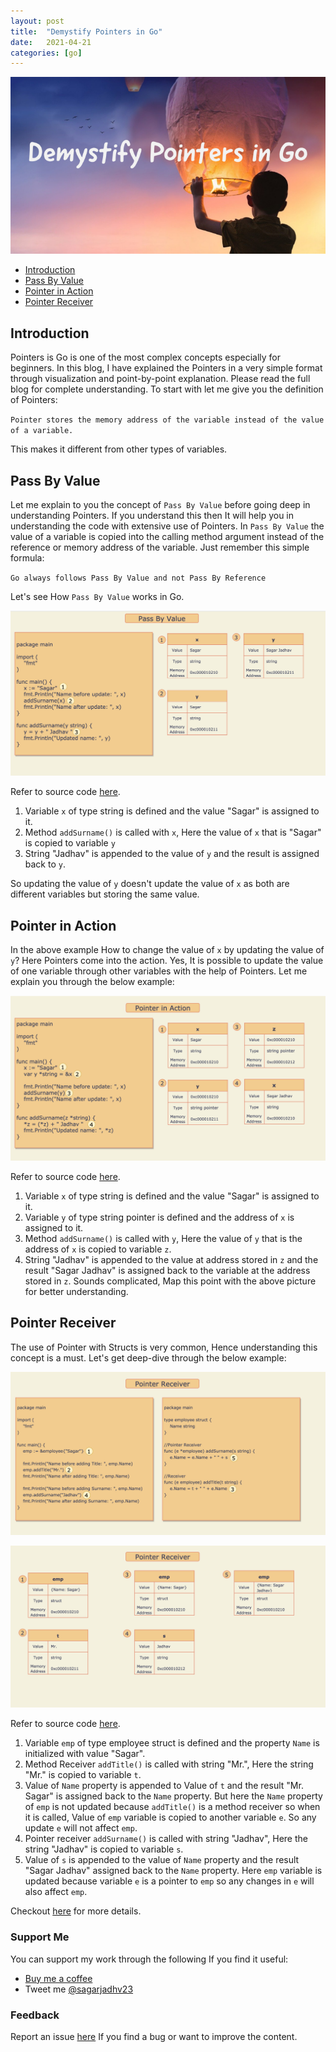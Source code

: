 ```yaml
---
layout: post
title:  "Demystify Pointers in Go"
date:   2021-04-21
categories: [go]
---
```


![Demystify Pointers in Go](https://raw.githubusercontent.com/sagar-jadhav/sagar-jadhav.github.io/master/static/img/_posts/pointers_go.png)

- [Introduction](#introduction)
- [Pass By Value](#pass-by-value)
- [Pointer in Action](#pointer-in-action)
- [Pointer Receiver](#pointer-receiver)

## Introduction

Pointers is Go is one of the most complex concepts especially for beginners. In this blog, I have explained the Pointers in a very simple format through visualization and point-by-point explanation. Please read the full blog for complete understanding. To start with let me give you the definition of Pointers:

``
Pointer stores the memory address of the variable instead of the value of a variable. 
``

This makes it different from other types of variables.

## Pass By Value

Let me explain to you the concept of `Pass By Value` before going deep in understanding Pointers. If you understand this then It will help you in understanding the code with extensive use of Pointers. In `Pass By Value` the value of a variable is copied into the calling method argument instead of the reference or memory address of the variable. Just remember this simple formula:

``
 Go always follows Pass By Value and not Pass By Reference
``

Let's see How `Pass By Value` works in Go.

![Pass By Value](https://raw.githubusercontent.com/sagar-jadhav/sagar-jadhav.github.io/master/static/img/_posts/pass_by_value.png)

Refer to source code [here](https://github.com/developersthought/examples/blob/main/blog/demystify_pointers_in_go/pass_by_value/main.go).

1. Variable `x` of type string is defined and the value "Sagar" is assigned to it.
2. Method `addSurname()` is called with `x`, Here the value of `x` that is "Sagar" is copied to variable `y`
3. String "Jadhav" is appended to the value of `y` and the result is assigned back to `y`.

So updating the value of `y` doesn't update the value of `x` as both are different variables but storing the same value.

## Pointer in Action

In the above example How to change the value of `x` by updating the value of `y`? Here Pointers come into the action. Yes, It is possible to update the value of one variable through other variables with the help of Pointers. Let me explain you through the below example:

![Pointer in Action](https://raw.githubusercontent.com/sagar-jadhav/sagar-jadhav.github.io/master/static/img/_posts/pointer_in_action.png)

Refer to source code [here](https://github.com/developersthought/examples/blob/main/blog/demystify_pointers_in_go/pointer_in_action/main.go).

1. Variable `x` of type string is defined and the value "Sagar" is assigned to it.
2. Variable `y` of type string pointer is defined and the address of `x` is assigned to it.
3. Method `addSurname()` is called with `y`, Here the value of `y` that is the address of `x` is copied to variable `z`.
4. String "Jadhav" is appended to the value at address stored in `z` and the result "Sagar Jadhav" is assigned back to the variable at the address stored in `z`. Sounds complicated, Map this point with the above picture for better understanding.

## Pointer Receiver

The use of Pointer with Structs is very common, Hence understanding this concept is a must. Let's get deep-dive through the below example:

![Pointer Receiver](https://raw.githubusercontent.com/sagar-jadhav/sagar-jadhav.github.io/master/static/img/_posts/pointer_receiver_1.png)

![Pointer Receiver](https://raw.githubusercontent.com/sagar-jadhav/sagar-jadhav.github.io/master/static/img/_posts/pointer_receiver_2.png)

Refer to source code [here](https://github.com/developersthought/examples/blob/main/blog/demystify_pointers_in_go/pointer_receiver/main.go).

1. Variable `emp` of type employee struct is defined and the property `Name` is initialized with value "Sagar".
2. Method Receiver `addTitle()` is called with string "Mr.", Here the string "Mr." is copied to variable `t`.
3. Value of `Name` property is appended to Value of `t` and the result "Mr. Sagar" is assigned back to the `Name` property. But here the `Name` property of `emp` is not updated because `addTitle()` is a method receiver so when it is called, Value of `emp` variable is copied to another variable `e`. So any update `e` will not affect `emp`.
4. Pointer receiver `addSurname()` is called with string "Jadhav", Here the string "Jadhav" is copied to variable `s`.
5. Value of `s` is appended to the value of `Name` property and the result "Sagar Jadhav" assigned back to the `Name` property. Here `emp` variable is updated because variable `e` is a pointer to `emp` so any changes in `e` will also affect `emp`.

Checkout [here](https://tour.golang.org/methods/4) for more details. 

### Support Me

You can support my work through the following If you find it useful:

- [Buy me a coffee](https://www.buymeacoffee.com/sagarjadhv23)
- Tweet me [@sagarjadhv23](https://twitter.com/sagarjadhv23)

### Feedback

Report an issue [here](https://github.com/developersthought/roadmap/issues/new) If you find a bug or want to improve the content.